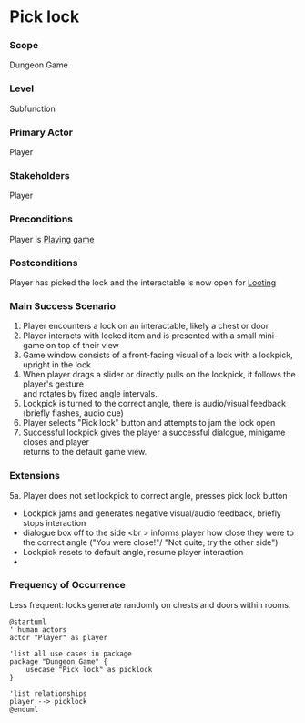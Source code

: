 
# Pick lock

### Scope

Dungeon Game

### Level

Subfunction

### Primary Actor

Player

### Stakeholders

Player

### Preconditions

Player is [Playing game](play-game.md)

### Postconditions

Player has picked the lock and the interactable is now open for [Looting](use-cases-brief.md)

### Main Success Scenario

1. Player encounters a lock on an interactable, likely a chest or door
2. Player interacts with locked item and is presented with a small mini-game on top of their view
3. Game window consists of a front-facing visual of a lock with a lockpick, upright in the lock 
4. When player drags a slider or directly pulls on the lockpick, it follows the player's gesture <br />
  and rotates by fixed angle intervals.
5. Lockpick is turned to the correct angle, there is audio/visual feedback (briefly flashes, audio cue)
6. Player selects "Pick lock" button and attempts to jam the lock open
7. Successful lockpick gives the player a successful dialogue, minigame closes and player <br />
returns to the default game view.

### Extensions

5a. Player does not set lockpick to correct angle, presses pick lock button
- Lockpick jams and generates negative visual/audio feedback, briefly stops interaction
- dialogue box off to the side <br \> informs player how close they were to the correct angle ("You were close!"/ "Not quite, try the other side")
- Lockpick resets to default angle, resume player interaction
- 
### Frequency of Occurrence

Less frequent: locks generate randomly on chests and doors within rooms. 
```plantuml
@startuml
' human actors
actor "Player" as player

'list all use cases in package
package "Dungeon Game" {
    usecase "Pick lock" as picklock
}

'list relationships
player --> picklock
@enduml
```